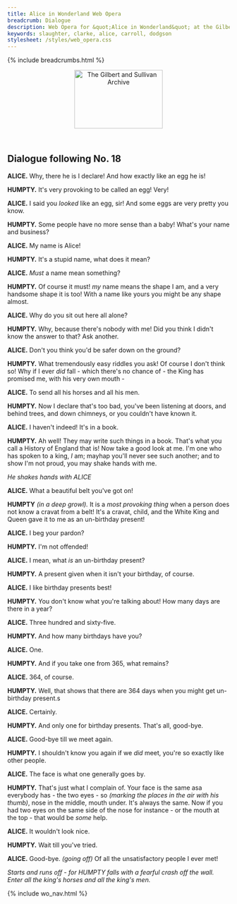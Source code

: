 ```yaml
---
title: Alice in Wonderland Web Opera
breadcrumb: Dialogue
description: Web Opera for &quot;Alice in Wonderland&quot; at the Gilbert and Sullivan Archive
keywords: slaughter, clarke, alice, carroll, dodgson
stylesheet: /styles/web_opera.css
---
```


{% include breadcrumbs.html %}
<header>
    <a href="../../index.html"><img src="https://gsarchive.net/layout/images/logo3sm.jpg" alt="The Gilbert and Sullivan Archive" width="200" height="133" border="0"></a>
    <div class=titlecard style="background-color: #ffffcc; background-image: url(../graphics/title.gif)" title="Alice in Wonderland"></div>
</header>

## Dialogue following No. 18


**ALICE.** Why, there he is I declare! And how exactly like an egg he is!

**HUMPTY.** It's very provoking to be called an egg! Very!

**ALICE.** I said you *looked* like an egg, sir! And some eggs are very pretty you know.

**HUMPTY.** Some people have no more sense than a baby! What's your name and business?

**ALICE.** My name is Alice!

**HUMPTY.** It's a stupid name, what does it mean?

**ALICE.** *Must* a name mean something?

**HUMPTY.** Of course it must! *my* name means the shape I am, and a very handsome shape it is
too! With a name like yours you might be any shape almost.

**ALICE.** Why do you sit out here all alone?

**HUMPTY.** Why, because there's nobody with me! Did you think I didn't know the answer to
that? Ask another.

**ALICE.** Don't you think you'd be safer down on the ground?

**HUMPTY.** What tremendously easy riddles you ask! Of course I don't think so! Why if I ever *did*
fall - which there's no chance of - the King has promised me, with his very own mouth -

**ALICE.** To send all his horses and all his men.

**HUMPTY.** Now I declare that's too bad, you've been listening at doors, and behind trees, and
down chimneys, or you couldn't have known it.

**ALICE.** I haven't indeed! It's in a book.

**HUMPTY.** Ah well! They may write such things in a book. That's what you call a History of
England that is! Now take a good look at me. I'm one who has spoken to a king, *I* am;
mayhap you'll never see such another; and to show I'm not proud, you may shake hands with me.

*He shakes hands with ALICE*

**ALICE.** What a beautiful belt you've got on!

**HUMPTY** *(in a deep growl).* It is a *most provoking thing* when a person does not know a cravat
from a belt! It's a cravat, child, and the White King and Queen gave it to me as an un-birthday present!

**ALICE.** I beg your pardon?

**HUMPTY.** I'm not offended!

**ALICE.** I mean, what *is* an un-birthday present?

**HUMPTY.** A present given when it isn't your birthday, of course.

**ALICE.** I like birthday presents best!

**HUMPTY.** You don't know what you're talking about! How many days are there in a year?

**ALICE.** Three hundred and sixty-five.

**HUMPTY.** And how many birthdays have you?

**ALICE.** One.

**HUMPTY.** And if you take one from 365, what remains?

**ALICE.** 364, of course.

**HUMPTY.** Well, that shows that there are 364 days when you might get un-birthday present.s

**ALICE.** Certainly.

**HUMPTY.** And only one for birthday presents. That's all, good-bye.

**ALICE.** Good-bye till we meet again.

**HUMPTY.** I shouldn't know you again if we *did* meet, you're so exactly like other people.

**ALICE.** The face is what one generally goes by.

**HUMPTY.** That's just what I complain of. Your face is the same asa everybody has - the two
eyes - so *(marking the places in the air with his thumb)*, nose in the middle, mouth
under. It's always the same. Now if you had two eyes on the same side of the nose for
instance - or the mouth at the top - that would be *some* help.

**ALICE.** It wouldn't look nice.

**HUMPTY.** Wait till you've tried.

**ALICE.** Good-bye. *(going off)* Of all the unsatisfactory people I ever met!

*Starts and runs off - for HUMPTY falls with a fearful crash off the wall. Enter all the king's horses and all the king's men.*

{% include wo_nav.html %}
